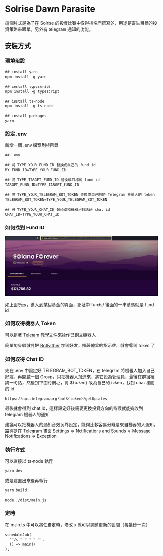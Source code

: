 # Solrise Dawn Parasite
這個程式是為了在 Solrise 的投資比賽中取得排名而撰寫的，用途是寄生目標的投資策略來跟單，另外有 telegram 通知的功能。

## 安裝方式

### 環境架設
```
## install yarn
npm install -g yarn

## install typescript
npm install -g typescript

## install ts-node
npm install -g ts-node

## install packages
yarn
```

### 設定 .env
新增一個 .env 檔案到根目錄

```
## .env

## 將 TYPE_YOUR_FUND_ID 替換成自己的 fund id
MY_FUND_ID=TYPE_YOUR_FUND_ID

## 將 TYPE_TARGET_FUND_ID 替換成目標的 fund id
TARGET_FUND_ID=TYPE_TARGET_FUND_ID

## 將 TYPE_YOUR_TELEGRAM_BOT_TOKEN 替換成自己創的 Telegram 機器人的 token
TELEGRAM_BOT_TOKEN=TYPE_YOUR_TELEGRAM_BOT_TOKEN

## 將 TYPE_YOUR_CHAT_ID 替換成和機器人對話的 chat id
CHAT_ID=TYPE_YOUR_CHAT_ID
```

### 如何找到 Fund ID
![fund-id-demo](./fund-id-demo.jpg)

如上圖所示，進入到某個基金的頁面，網址中 funds/ 後面的一串號碼就是 fund id

### 如何取得機器人 Token
可以照著 [Teleram 教學文件](https://core.telegram.org/bots)來操作已創立機器人

簡單的步驟就是把 [BotFather](https://t.me/botfather) 加到好友，照著他寫的指示做，就會得到 token 了

### 如何取得 Chat ID
先在 .env 中設定好 TELEGRAM_BOT_TOKEN，在 telegram 將機器人加入自己好友，再開啟一個 Group，只把機器人加進來，將它設為管理員，最後在群組裡講一句話，然後到下面的網址，將 ${token} 改為自己的 token，找到 chat 裡面的 id
```
https://api.telegram.org/bot${token}/getUpdates
```
最後就會得到 chat id，這樣設定好後需要更換投資方向的時候就能夠收到 telegram 機器人的通知

建議可以把機器人的通知音效另外設定，能夠比較容易分辨是來自機器的人通知，路徑是在 Telegram 畫面 Settings => Notifications and Sounds => Message Notifications => Exception

### 執行方式
可以直接以 ts-node 執行
```
yarn dev
```
或是建置出來後再執行
```
yarn build

node ./dist/main.js
```

### 定時
在 main.ts 中可以將任務定時，修改 x 就可以調整更新的區間（每幾秒一次）

```
scheduleJob(
  '*/x * * * * *',
  () => main()
);
```